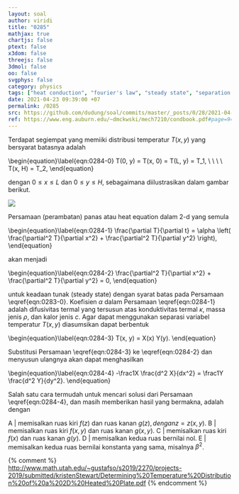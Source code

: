 ```yaml
---
layout: soal
author: viridi
title: "0285"
mathjax: true
chartjs: false
ptext: false
x3dom: false
threejs: false
3dmol: false
oo: false
svgphys: false
category: physics
tags: ["heat conduction", "fourier's law", "steady state", "separation of variable", "harmonic", "exponential", "2-d", "fi3201", "2020-2"]
date: 2021-04-23 09:39:00 +07
permalink: /0285
src: https://github.com/dudung/soal/commits/master/_posts/0/28/2021-04-23-fourier-law-hc-fd-2d-5.md
ref: https://www.eng.auburn.edu/~dmckwski/mech7210/condbook.pdf#page=94
---
```

Terdapat segiempat yang memiiki distribusi temperatur $T(x, y)$ yang bersyarat batasnya adalah

\begin{equation}\label{eqn:0284-0}
T(0, y) = T(x, 0) = T(L, y) = T_1, \ \ \ \ T(x, H) = T_2,
\end{equation}

dengan $0 \le x \le L$ dan $0 \le y \le H$, sebagaimana diilustrasikan dalam gambar berikut.

![]({{site.baseurl}}/assets/img/0/28/0282.png)

Persamaan (perambatan) panas atau heat equation dalam 2-d yang semula

\begin{equation}\label{eqn:0284-1}
\frac{\partial T}{\partial t} = \alpha \left( \frac{\partial^2 T}{\partial x^2} + \frac{\partial^2 T}{\partial y^2} \right),
\end{equation}

akan menjadi

\begin{equation}\label{eqn:0284-2}
\frac{\partial^2 T}{\partial x^2} + \frac{\partial^2 T}{\partial y^2} = 0,
\end{equation}

untuk keadaan tunak (steady state) dengan syarat batas pada Persamaan \eqref{eqn:0283-0}. Koefisien $\alpha$ dalam Persamaan \eqref{eqn:0284-1} adalah difusivitas termal yang tersusun atas konduktivitas termal $\kappa$, massa jenis $\rho$, dan kalor jenis $c$. Agar dapat menggunakan separasi variabel temperatur $T(x, y)$ diasumsikan dapat berbentuk

\begin{equation}\label{eqn:0284-3}
T(x, y) = X(x) Y(y).
\end{equation}

Substitusi Persamaan \eqref{eqn:0284-3} ke \eqref{eqn:0284-2} dan menyusun ulangnya akan dapat menghasilkan

\begin{equation}\label{eqn:0284-4}
-\frac1X \frac{d^2 X}{dx^2} = \frac1Y \frac{d^2 Y}{dy^2}.
\end{equation}

Salah satu cara termudah untuk mencari solusi dari Persamaan \eqref{eqn:0284-4}, dan masih memberikan hasil yang bermakna, adalah dengan

A | memisalkan ruas kiri $f(z)$ dan ruas kanan $g(z), dengan z = z(x, y)$.
B | memisalkan ruas kiri $f(x, y)$ dan ruas kanan $g(x, y)$.
C | memisalkan ruas kiri $f(x)$ dan ruas kanan $g(y)$.
D | memisalkan kedua ruas bernilai nol.
E | memisalkan kedua ruas bernilai konstanta yang sama, misalnya $\beta^2$.

{% comment %}
http://www.math.utah.edu/~gustafso/s2019/2270/projects-2019/submitted/kristenStewart/Determining%20Temperature%20Distribution%20of%20a%202D%20Heated%20Plate.pdf
{% endcomment %}